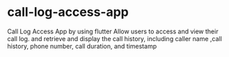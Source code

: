 # call-log-access-app
Call Log Access App by using flutter   Allow users to access and view their call log. and retrieve and display the call history, including caller name ,call history, phone number, call duration, and timestamp 
